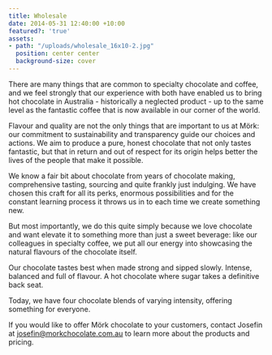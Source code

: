 ```yaml
---
title: Wholesale
date: 2014-05-31 12:40:00 +10:00
featured?: 'true'
assets:
- path: "/uploads/wholesale_16x10-2.jpg"
  position: center center
  background-size: cover
---
```


There are many things that are common to specialty chocolate and coffee, and we feel strongly that our experience with both have enabled us to bring hot chocolate in Australia - historically a neglected product - up to the same level as the fantastic coffee that is now available in our corner of the world.


Flavour and quality are not the only things that are important to us at Mörk: our commitment to sustainability and transparency guide our choices and actions. We aim to produce a pure, honest chocolate that not only tastes fantastic, but that in return and out of respect for its origin helps better the lives of the people that make it possible.

We know a fair bit about chocolate from years of chocolate making, comprehensive tasting, sourcing and quite frankly just indulging. We have chosen this craft for all its perks, enormous possibilities and for the constant learning process it throws us in to each time we create something new.

But most importantly, we do this quite simply because we love chocolate and want elevate it to something more than just a sweet beverage: like our colleagues in specialty coffee, we put all our energy into showcasing the natural flavours of the chocolate itself.

Our chocolate tastes best when made strong and sipped slowly. Intense, balanced and full of flavour. A hot chocolate where sugar takes a definitive back seat.

Today, we have four chocolate blends of varying intensity, offering something for everyone.

If you would like to offer Mörk chocolate to your customers, contact Josefin at [josefin@morkchocolate.com.au](mailto:josefin@morkchocolate.com.au) to learn more about the products and pricing.
